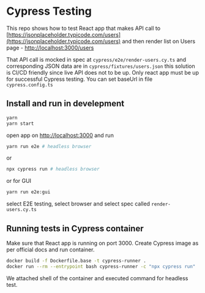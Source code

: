 # Cypress Testing

This repo shows how to test React app that makes API call to [https://jsonplaceholder.typicode.com/users](https://jsonplaceholder.typicode.com/users) and then render list on Users page - [http://localhost:3000/users](http://localhost:3000/users)

That API call is mocked in spec at `cypress/e2e/render-users.cy.ts` and corresponding JSON data are in `cypress/fixtures/users.json` this solution is CI/CD friendly since live API does not to be up. Only react app must be up for successful Cypress testing. You can set baseUrl in file `cypress.config.ts`

## Install and run in develepment

```sh
yarn
yarn start
```

open app on [http://localhost:3000](http://localhost:3000) and run
```sh
yarn run e2e # headless browser
```

or
```sh
npx cypress run # headless browser
```

or for GUI
```sh
yarn run e2e:gui 
```
select E2E testing, select browser and select spec called `render-users.cy.ts`

## Running tests in Cypress container

Make sure that React app is running on port 3000. Create Cypress image as per official docs and run container.

```sh
docker build -f Dockerfile.base -t cypress-runner .
docker run --rm --entrypoint bash cypress-runner -c "npx cypress run"
```

We attached shell of the container and executed command for headless test.